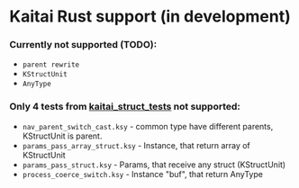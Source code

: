 # Kaitai Rust support (in development)

### Currently not supported (TODO):
- `parent rewrite`
- `KStructUnit`
- `AnyType`

### Only 4 tests from [kaitai_struct_tests](https://github.com/Agile86/kaitai_struct_tests/tree/master/formats) not supported:
- `nav_parent_switch_cast.ksy` - common type have different parents, KStructUnit is parent.
- `params_pass_array_struct.ksy` - Instance, that return array of KStructUnit
- `params_pass_struct.ksy` - Params, that receive any struct (KStructUnit)
- `process_coerce_switch.ksy` - Instance "buf", that return AnyType
